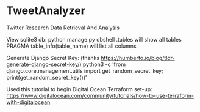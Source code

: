 # TweetAnalyzer
Twitter Research Data Retrieval And Analysis

View sqlite3 db:
	python manage.py dbshell
	.tables will show all tables
	PRAGMA table_info(table_name) will list all columns

Generate Django Secret Key: (thanks https://humberto.io/blog/tldr-generate-django-secret-key/)
	python3 -c 'from django.core.management.utils import get_random_secret_key; print(get_random_secret_key())'

Used this tutorial to begin Digital Ocean Terraform set-up:
	https://www.digitalocean.com/community/tutorials/how-to-use-terraform-with-digitalocean
